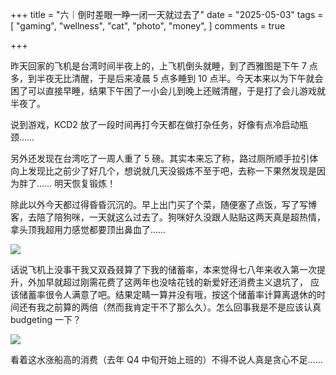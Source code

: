 +++
title = "六｜倒时差眼一睁一闭一天就过去了"
date = "2025-05-03"
tags = [
    "gaming",
    "wellness",
    "cat",
    "photo",
    "money",
]
comments = true

+++

昨天回家的飞机是台湾时间半夜上的，上飞机倒头就睡，到了西雅图是下午 7 点多，到半夜无比清醒，于是后来凌晨 5 点多睡到 10 点半。今天本来以为下午就会困了可以直接早睡，结果下午困了一小会儿到晚上还贼清醒，于是打了会儿游戏就半夜了。

说到游戏，KCD2 放了一段时间再打今天都在做打杂任务，好像有点冷启动瓶颈…… 

另外还发现在台湾吃了一周人重了 5 磅。其实本来忘了称，路过厕所顺手拉引体向上发现比之前少了好几个，想说就几天没锻炼不至于吧，去称一下果然发现是因为胖了…… 明天恢复锻炼！

除此以外今天都过得昏昏沉沉的。早上出门买了个菜，随便塞了点饭，写了写博客，去陪了陪狗咪，一天就这么过去了。狗咪好久没跟人贴贴这两天真是超热情，拿头顶我超用力感觉都要顶出鼻血了…… 

![](https://media.douchi.space/douchi/media_attachments/files/114/447/306/272/415/265/original/ead7d231ba65d59e.jpg)

话说飞机上没事干我又双叒叕算了下我的储蓄率，本来觉得七八年来收入第一次提升，外加早就超过刚需花费了这两年也没啥花钱的新爱好还消费主义退坑了， 应该储蓄率很令人满意了吧。结果定睛一算并没有哦，按这个储蓄率计算离退休的时间还有我之前算的两倍（然而我肯定干不了那么久）。怎么回事我是不是应该认真 budgeting 一下？

![](https://media.douchi.space/douchi/media_attachments/files/114/445/683/392/650/975/original/526d8ea66d0bcfca.jpg)

看着这水涨船高的消费（去年 Q4 中旬开始上班的）不得不说人真是贪心不足…… 

